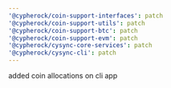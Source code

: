 ```yaml
---
'@cypherock/coin-support-interfaces': patch
'@cypherock/coin-support-utils': patch
'@cypherock/coin-support-btc': patch
'@cypherock/coin-support-evm': patch
'@cypherock/cysync-core-services': patch
'@cypherock/cysync-cli': patch
---
```


added coin allocations on cli app
